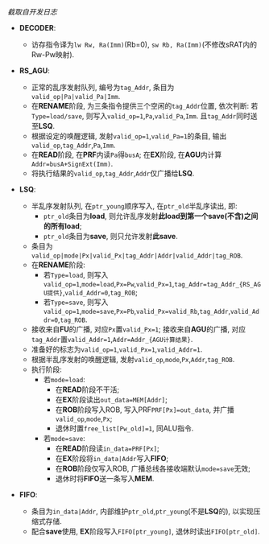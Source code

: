 *截取自开发日志*

- **DECODER**:
    - 访存指令译为`lw Rw, Ra(Imm)`(Rb=0), `sw Rb, Ra(Imm)`(不修改sRAT内的Rw-Pw映射).

- **RS_AGU**:
    - 正常的乱序发射队列, 编号为`tag_Addr`, 条目为`valid_op|Pa|valid_Pa|Imm`.
    - 在**RENAME**阶段, 为三条指令提供三个空闲的`tag_Addr`位置, 依次判断: 若`Type=load/save`, 则写入`valid_op=1`,`Pa`,`valid_Pa`,`Imm`. 且`tag_Addr`同时送至**LSQ**.
    - 根据设定的唤醒逻辑, 发射`valid_op=1`,`valid_Pa=1`的条目, 输出`valid_op`,`tag_Addr`,`Pa`,`Imm`.
    - 在**READ**阶段, 在**PRF**内读`Pa`得`busA`; 在**EX**阶段, 在**AGU**内计算`Addr=busA+SignExt(Imm)`.
    - 将执行结果的`valid_op`,`tag_Addr`,`Addr`仅广播给**LSQ**.

- **LSQ**:
    - 半乱序发射队列, 在`ptr_young`顺序写入, 在`ptr_old`半乱序读出, 即:
        - `ptr_old`条目为**load**, 则允许乱序发射**此load到第一个save(不含)之间的所有load**;
        - `ptr_old`条目为**save**, 则只允许发射**此save**.
    - 条目为`valid_op|mode|Px|valid_Px|tag_Addr|Addr|valid_Addr|tag_ROB`.
    - 在**RENAME**阶段:
        - 若`Type=load`, 则写入`valid_op=1`,`mode=load`,`Px=Pw`,`valid_Px=1`,`tag_Addr=tag_Addr_{RS_AGU提供}`,`valid_Addr=0`,`tag_ROB`;
        - 若`Type=save`, 则写入`valid_op=1`,`mode=save`,`Px=Pb`,`valid_Px=valid_Rb`,`tag_Addr`,`valid_Addr=0`,`tag_ROB`.
    - 接收来自**FU**的广播, 对应`Px`置`valid_Px=1`; 接收来自**AGU**的广播, 对应`tag_Addr`置`valid_Addr=1`,`Addr=Addr_{AGU计算结果}`.
    - 准备好的标志为`valid_op=1`,`valid_Px=1`,`valid_Addr=1`.
    - 根据半乱序发射的唤醒逻辑, 发射`valid_op`,`mode`,`Px`,`Addr`,`tag_ROB`.
    - 执行阶段:
        - 若`mode=load`:
            - 在**READ**阶段不干活;
            - 在**EX**阶段读出`out_data=MEM[Addr]`;
            - 在**ROB**阶段写入ROB, 写入PRF`PRF[Px]=out_data`, 并广播`valid_op`,`mode`,`Px`;
            - 退休时置`free_list[Pw_old]=1`, 同ALU指令.
        - 若`mode=save`:
            - 在**READ**阶段读`in_data=PRF[Px]`;
            - 在**EX**阶段将`in_data|Addr`写入**FIFO**;
            - 在**ROB**阶段仅写入ROB, 广播总线各接收端默认`mode=save`无效;
            - 退休时将**FIFO**送一条写入**MEM**.

- **FIFO**:
    - 条目为`in_data|Addr`, 内部维护`ptr_old`,`ptr_young`(不是**LSQ**的), 以实现压缩式存储.
    - 配合**save**使用, **EX**阶段写入`FIFO[ptr_young]`, 退休时读出`FIFO[ptr_old]`.
